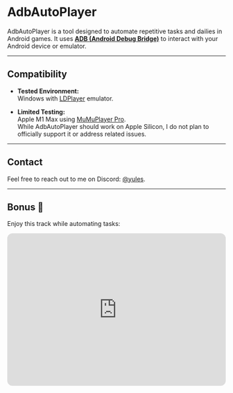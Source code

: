# AdbAutoPlayer

AdbAutoPlayer is a tool designed to automate repetitive tasks and dailies in Android games. It uses [**ADB (Android Debug Bridge)**](https://developer.android.com/tools/adb) to interact with your Android device or emulator.

---

## Compatibility

- **Tested Environment:**  
  Windows with [LDPlayer](https://www.ldplayer.net/) emulator.

- **Limited Testing:**  
  Apple M1 Max using [MuMuPlayer Pro](https://www.mumuplayer.com/mac/).  
  While AdbAutoPlayer should work on Apple Silicon, I do not plan to officially support it or address related issues.

---

## Contact

Feel free to reach out to me on Discord: [@yules](https://discord.com/users/518169167048998913).

---

## Bonus 🎵

Enjoy this track while automating tasks:
<iframe style="border-radius:12px" src="https://open.spotify.com/embed/track/2jt6PzDKvyi9gcwILysaep?utm_source=generator&theme=0" width="100%" height="352" frameBorder="0" allowfullscreen="" allow="autoplay; clipboard-write; encrypted-media; fullscreen; picture-in-picture" loading="lazy"></iframe>
